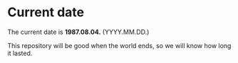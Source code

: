 # Current date

The current date is **1987.08.04.** (YYYY.MM.DD.)

This repository will be good when the world ends, so we will know how long it lasted.